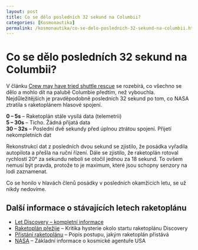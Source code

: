 ```yaml
---
layout: post
title: Co se dělo posledních 32 sekund na Columbii?
categories: [Kosmonautika]
permalink: /kosmonautika/co-se-delo-poslednich-32-sekund-na-columbii.html
---
```

# Co se dělo posledních 32 sekund na Columbii?

V článku [Crew may have tried shuttle rescue](http://news.bbc.co.uk/1/hi/world/americas/2835815.stm) se rozebírá, co všechno se dělo a mohlo dít na palubě Columbie předtím, než vybouchla. Nejdůležitějších je pravděpodobně posledních 32 sekund po tom, co NASA ztratila s raketoplánem hlasové spojení.

**0 – 5s** – Raketoplán stále vysílá data (telemetrii)  
**5 – 30s** – Ticho. Žádná přijatá data  
**30 – 32s** – Poslední dvě sekundy před úplnou ztrátou spojení. Přijetí nekompletních dat

Rekonstrukcí dat z posledních dvou sekund se zjistilo, že posádka vyřadila autopilota a přešla na ruční řízení. Dále se zjistilo, že raketoplán rotoval rychlostí 20° za sekundu neboli se otočil jednou za 18 sekund. To ovšem nemusí být pravda, protože to je maximum, které jsou schopny senzory na lodi zaznamenat.

Co se honilo v hlavách členů posádky v posledních okamžicích letu, se už nikdy nedovíme.

## Další informace o stávajících letech raketoplánu

  * [Let Discovery – kompletní informace](http://www.techblog.cz/kosmonautika/let-discovery-kompletni-informace.html)
  * [Raketoplán přežije](http://www.techblog.cz/kosmonautika/raketoplan-prezije-tepelna-izolace-vydrzi.html) – Kritika hysterie okolo startu raketoplánu Discovery
  * [Přistání raketoplánu](http://www.techblog.cz/kosmonautika/pristani-raketoplanu.html) – Popis postupu, jakým raketoplán přistává
  * [NASA](http://www.techblog.cz/kosmonautika/nasa.html) – Základní informace o kosmické agentuře USA



